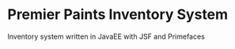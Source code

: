 Premier Paints Inventory System
=============

Inventory system written in JavaEE with JSF and Primefaces
